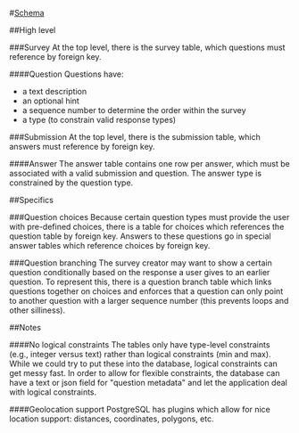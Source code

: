#[Schema](relationships.real.large.png)

##High level

###Survey
At the top level, there is the survey table, which questions must reference by foreign key.

####Question
Questions have:
- a text description
- an optional hint
- a sequence number to determine the order within the survey
- a type (to constrain valid response types)

###Submission
At the top level, there is the submission table, which answers must reference by foreign key.

####Answer
The answer table contains one row per answer, which must be associated with a valid submission and question. The answer type is constrained by the question type.

##Specifics

###Question choices
Because certain question types must provide the user with pre-defined choices, there is a table for choices which references the question table by foreign key. Answers to these questions go in special answer tables which reference choices by foreign key.

###Question branching
The survey creator may want to show a certain question conditionally based on the response a user gives to an earlier question. To represent this, there is a question branch table which links questions together on choices and enforces that a question can only point to another question with a larger sequence number (this prevents loops and other silliness).

##Notes

####No logical constraints
The tables only have type-level constraints (e.g., integer versus text) rather than logical constraints (min and max). While we could try to put these into the database, logical constraints can get messy fast. In order to allow for flexible constraints, the database can have a text or json field for "question metadata" and let the application deal with logical constraints.

####Geolocation support
PostgreSQL has plugins which allow for nice location support: distances, coordinates, polygons, etc.
